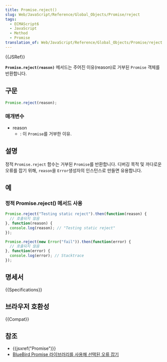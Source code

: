 ```yaml
---
title: Promise.reject()
slug: Web/JavaScript/Reference/Global_Objects/Promise/reject
tags:
  - ECMAScript6
  - JavaScript
  - Method
  - Promise
translation_of: Web/JavaScript/Reference/Global_Objects/Promise/reject
---
```


{{JSRef}}

**`Promise.reject(reason)`** 메서드는 주어진 이유(reason)로 거부된 `Promise` 객체를 반환합니다.

## 구문

```js
Promise.reject(reason);
```

### 매개변수

- reason
  - : 이 `Promise`를 거부한 이유.

## 설명

정적 `Promise.reject` 함수는 거부된 `Promise`를 반환합니다. 디버깅 목적 및 까다로운 오류를 잡기 위해, `reason`을 `Error`생성자의 인스턴스로 만들면 유용합니다.

## 예

### 정적 Promise.reject() 메서드 사용

```js
Promise.reject("Testing static reject").then(function(reason) {
  // 호출되지 않음
}, function(reason) {
  console.log(reason); // "Testing static reject"
});

Promise.reject(new Error("fail")).then(function(error) {
  // 호출되지 않음
}, function(error) {
  console.log(error); // Stacktrace
});
```

## 명세서

{{Specifications}}

## 브라우저 호환성

{{Compat}}

## 참조

- {{jsxref("Promise")}}
- [BlueBird Promise 라이브러리를 사용해 선택된 오류 잡기](https://github.com/petkaantonov/bluebird#error-handling)

